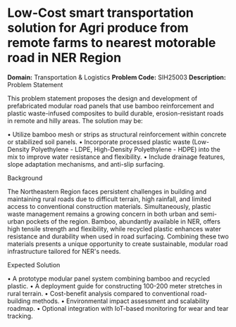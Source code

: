 # Low-Cost smart transportation solution for Agri produce from remote farms to nearest motorable road in NER Region
**Domain:** Transportation & Logistics
**Problem Code:** SIH25003
**Description:** Problem Statement

This problem statement proposes the design and development of prefabricated modular road panels that use bamboo reinforcement and plastic waste-infused composites to build durable, erosion-resistant roads in remote and hilly areas. The solution may be:

• Utilize bamboo mesh or strips as structural reinforcement within concrete or stabilized soil panels.
• Incorporate processed plastic waste (Low-Density Polyethylene - LDPE, High-Density Polyethylene - HDPE) into the mix to improve water resistance and flexibility.
• Include drainage features, slope adaptation mechanisms, and anti-slip surfacing.

Background

The Northeastern Region faces persistent challenges in building and maintaining rural roads due to difficult terrain, high rainfall, and limited access to conventional construction materials. Simultaneously, plastic waste management remains a growing concern in both urban and semi-urban pockets of the region. Bamboo, abundantly available in NER, offers high tensile strength and flexibility, while recycled plastic enhances water resistance and durability when used in road surfacing. Combining these two materials presents a unique opportunity to create sustainable, modular road infrastructure tailored for NER's needs.

Expected Solution

• A prototype modular panel system combining bamboo and recycled plastic.
• A deployment guide for constructing 100-200 meter stretches in rural terrain.
• Cost-benefit analysis compared to conventional road-building methods.
• Environmental impact assessment and scalability roadmap.
• Optional integration with IoT-based monitoring for wear and tear tracking.
